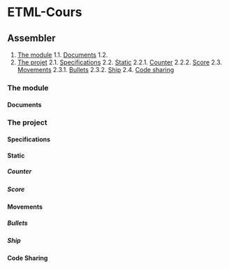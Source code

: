 # ETML-Cours

## Assembler
1. [The module](#the-module)
   1.1. [Documents](#documents)
   1.2. []()
2. [The projet](#the-project)
   2.1. [Specifications](#specifications)
   2.2. [Static](#static)
      2.2.1. [Counter](#counter)
      2.2.2. [Score](#score)
   2.3. [Movements](#movements)
      2.3.1. [Bullets](#bullets)
      2.3.2. [Ship](#ship)
   2.4. [Code sharing](#code-sharing)

### The module
 #### Documents
### The project
 #### Specifications
 #### Static
  ##### Counter
  ##### Score
 #### Movements
  ##### Bullets
  ##### Ship
 #### Code Sharing
